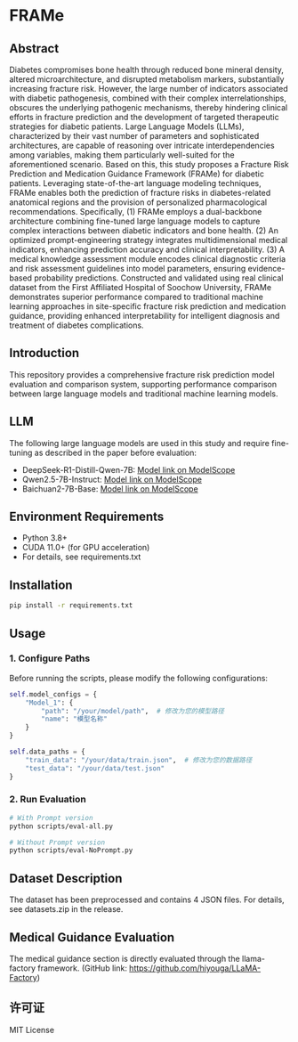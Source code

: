 # FRAMe

## Abstract
Diabetes compromises bone health through reduced bone mineral density, altered microarchitecture, and disrupted metabolism markers, substantially increasing fracture risk. However, the large number of indicators associated with diabetic pathogenesis, combined with their complex interrelationships, obscures the underlying pathogenic mechanisms, thereby hindering clinical efforts in fracture prediction and the development of targeted therapeutic strategies for diabetic patients. Large Language Models (LLMs), characterized by their vast number of parameters and sophisticated architectures, are capable of reasoning over intricate interdependencies among variables, making them particularly well-suited for the aforementioned scenario. Based on this, this study proposes a Fracture Risk Prediction and Medication Guidance Framework (FRAMe) for diabetic patients. Leveraging state-of-the-art language modeling techniques, FRAMe enables both the prediction of fracture risks in diabetes-related anatomical regions and the provision of personalized pharmacological recommendations. Specifically, (1) FRAMe employs a dual-backbone architecture combining fine-tuned large language models to capture complex interactions between diabetic indicators and bone health. (2) An optimized prompt-engineering strategy integrates multidimensional medical indicators, enhancing prediction accuracy and clinical interpretability. (3) A medical knowledge assessment module encodes clinical diagnostic criteria and risk assessment guidelines into model parameters, ensuring evidence-based probability predictions. Constructed and validated using real clinical dataset from the First Affiliated Hospital of Soochow University, FRAMe demonstrates superior performance compared to traditional machine learning approaches in site-specific fracture risk prediction and medication guidance, providing enhanced interpretability for intelligent diagnosis and treatment of diabetes complications.

## Introduction
This repository provides a comprehensive fracture risk prediction model evaluation and comparison system, supporting performance comparison between large language models and traditional machine learning models.

## LLM
The following large language models are used in this study and require fine-tuning as described in the paper before evaluation:
- DeepSeek-R1-Distill-Qwen-7B: [Model link on ModelScope](https://www.modelscope.cn/models/deepseek-ai/DeepSeek-R1-Distill-Qwen-7B/summary)
- Qwen2.5-7B-Instruct: [Model link on ModelScope](https://www.modelscope.cn/models/qwen/Qwen2.5-7B-Instruct/summary)
- Baichuan2-7B-Base: [Model link on ModelScope](https://www.modelscope.cn/models/baichuan-inc/Baichuan2-7B-Base/summary)

## Environment Requirements
- Python 3.8+
- CUDA 11.0+ (for GPU acceleration)
- For details, see requirements.txt

## Installation

```bash
pip install -r requirements.txt
```

## Usage

### 1. Configure Paths
Before running the scripts, please modify the following configurations:

```python
self.model_configs = {
    "Model_1": {
        "path": "/your/model/path",  # 修改为您的模型路径
        "name": "模型名称"
    }
}

self.data_paths = {
    "train_data": "/your/data/train.json",  # 修改为您的数据路径
    "test_data": "/your/data/test.json"
}
```

### 2. Run Evaluation
```bash
# With Prompt version
python scripts/eval-all.py

# Without Prompt version
python scripts/eval-NoPrompt.py
```

## Dataset Description
The dataset has been preprocessed and contains 4 JSON files. For details, see datasets.zip in the release.

## Medical Guidance Evaluation
The medical guidance section is directly evaluated through the llama-factory framework. (GitHub link: https://github.com/hiyouga/LLaMA-Factory)

## 许可证
MIT License
